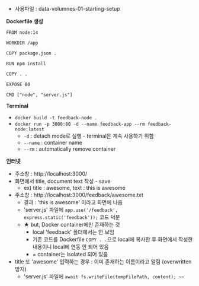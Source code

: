 - 사용파일 : data-volumnes-01-starting-setup

<b>Dockerfile 생성</b>
```
FROM node:14

WORKDIR /app

COPY package.json .

RUN npm install

COPY . .

EXPOSE 80

CMD ["node", "server.js"]
```

<b>Terminal</b>
- `docker build -t feedback-node .`
- `docker run -p 3000:80 -d --name feedback-app --rm feedback-node:latest`
  - `-d` : detach mode로 실행 - terminal은 계속 사용하기 위함
  - `--name` : container name
  - `--rm` : automatically remove container

<b>인터넷</b>
- 주소창 : http://localhost:3000/
- 화면에서 title, document text 작성 - save
  - ex) title : awesome, text : this is awesome
- 주소창 : http://localhost:3000/feedback/awesome.txt
  - 결과 : 'this is awesome' 이라고 화면에 나옴
  - 'server.js' 파일에 `app.use('/feedback', express.static('feedback'));` 코드 덕분
  - ★ but, Docker container에만 존재하는 것
    - local 'feedback' 폴더에서는 안 보임
    - 기존 코드를 Dockerfile `COPY . .`으로 local에 복사한 후 화면에서 작성한 내용이니 local에 연동 안 되어 있음
    - = container는 isolated 되어 있음
- title 또 'awesome' 입력하는 경우 : 이미 존재하는 이름이라고 알림 (overwritten 방지)
  - 'server.js' 파일에 `await fs.writeFile(tempFilePath, content); ~~` 



